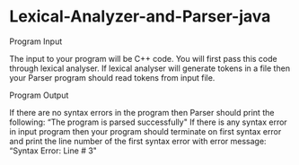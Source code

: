 # Lexical-Analyzer-and-Parser-java

Program Input

  The input to your program will be C++ code. You will first pass this code through lexical analyser. If
lexical analyser will generate tokens in a file then your Parser program should read tokens from input file.

Program Output

  If there are no syntax errors in the program then Parser should print the following: “The program
is parsed successfully" If there is any syntax error in input program then your program should terminate
on first syntax error and print the line number of the first syntax error with error message: “Syntax Error:
Line # 3"
